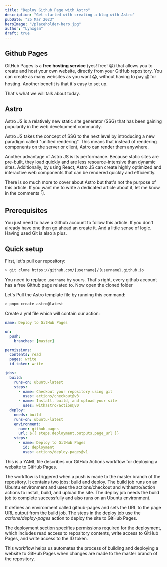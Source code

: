 ```yaml
---
title: "Deploy Github Page with Astro"
description: "Get started with creating a blog with Astro"
pubDate: "25 Mar 2023"
heroImage: "/placeholder-hero.jpg"
author: "Lynxgsm"
draft: true
---
```


## Github Pages

GitHub Pages is a **free hosting service** (yes! free! 😁) that allows you to create and host your own website, directly from your GitHub repository. You can create as many websites as you want 😱, without having to pay 💰 for hosting. Another benefit is that it's easy to set up.

That's what we will talk about today.

## Astro

Astro JS is a relatively new static site generator (SSG) that has been gaining popularity in the web development community.

Astro JS takes the concept of SSG to the next level by introducing a new paradigm called "unified rendering". This means that instead of rendering components on the server or client, Astro can render them anywhere.

Another advantage of Astro JS is its performance. Because static sites are pre-built, they load quickly and are less resource-intensive than dynamic sites. Additionally, by using React, Astro JS can create highly optimized and interactive web components that can be rendered quickly and efficiently.

There is so much more to cover about Astro but that's not the purpose of this article. If you want me to write a dedicated article about it, let me know in the comments 👇.

## Prerequisites

You just need to have a Github account to follow this article. If you don't already have one then go ahead an create it. And a little sense of logic. Having used Git is also a plus.

## Quick setup

First, let's pull our repository:

```bash
> git clone https://github.com/{username}/{username}.github.io
```

You need to replace `username` by yours.
That's right, every github account has a free Github page related to. Now open the cloned folder

Let's Pull the Astro template file by running this command:

```bash
> pnpm create astro@latest
```

Create a yml file which will contain our action:

```yml
name: Deploy to GitHub Pages

on:
  push:
    branches: [master]

permissions:
  contents: read
  pages: write
  id-token: write

jobs:
  build:
    runs-on: ubuntu-latest
    steps:
      - name: Checkout your repository using git
        uses: actions/checkout@v3
      - name: Install, build, and upload your site
        uses: withastro/action@v0
  deploy:
    needs: build
    runs-on: ubuntu-latest
    environment:
      name: github-pages
      url: ${{ steps.deployment.outputs.page_url }}
    steps:
      - name: Deploy to GitHub Pages
        id: deployment
        uses: actions/deploy-pages@v1
```

This is a YAML file describes our GitHub Actions workflow for deploying a website to GitHub Pages.

The workflow is triggered when a push is made to the master branch of the repository. It contains two jobs: build and deploy. The build job runs on an Ubuntu environment and uses the actions/checkout and withastro/action actions to install, build, and upload the site. The deploy job needs the build job to complete successfully and also runs on an Ubuntu environment.

It defines an environment called github-pages and sets the URL to the page URL output from the build job. The steps in the deploy job use the _actions/deploy-pages_ action to deploy the site to GitHub Pages.

The deployment section specifies permissions required for the deployment, which includes read access to repository contents, write access to GitHub Pages, and write access to the ID token.

This workflow helps us automates the process of building and deploying a website to GitHub Pages when changes are made to the master branch of the repository.
